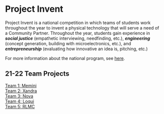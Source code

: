 # Project Invent

Project Invent is a national competition in which teams of students work throughout the year to invent a physical technology that will serve a need of a Community Partner. Throughout the year, students gain experience in ***social justice*** (empathetic interviewing, needfinding, etc.), ***engineering*** (concept generation, building with microelectronics, etc.), and ***entrepreneurship*** (evaluating how innovative an idea is, pitching, etc.)

For more information about the national program, see [here](https://projectinvent.org/).

## 21-22 Team Projects

[Team 1: Memini](https://github.com/leemirsky/Team1-Memini)
<br> [Team 2: Xandra](https://github.com/leemirsky/Team2-Xandra)
<br> [Team 3: Nova](https://github.com/leemirsky/Team3-Nova)
<br> [Team 4: Loqui](https://github.com/leemirsky/Team4-Loqui)
<br> [Team 5: RLMC](https://github.com/leemirsky/Team5-RLMC)

